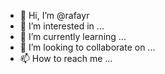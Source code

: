 - 👋 Hi, I’m @rafayr
- 👀 I’m interested in ...
- 🌱 I’m currently learning ...
- 💞️ I’m looking to collaborate on ...
- 📫 How to reach me ...

<!---
rafayr/rafayr is a ✨ special ✨ repository because its `README.md` (this file) appears on your GitHub profile.
You can click the Preview link to take a look at your changes.
--->
